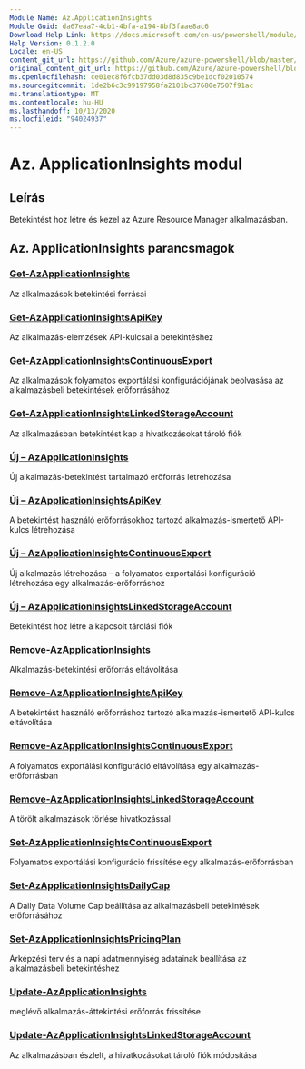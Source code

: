 ```yaml
---
Module Name: Az.ApplicationInsights
Module Guid: da67eaa7-4cb1-4bfa-a194-8bf3faae8ac6
Download Help Link: https://docs.microsoft.com/en-us/powershell/module/az.applicationinsights
Help Version: 0.1.2.0
Locale: en-US
content_git_url: https://github.com/Azure/azure-powershell/blob/master/src/ApplicationInsights/ApplicationInsights/help/Az.ApplicationInsights.md
original_content_git_url: https://github.com/Azure/azure-powershell/blob/master/src/ApplicationInsights/ApplicationInsights/help/Az.ApplicationInsights.md
ms.openlocfilehash: ce01ec8f6fcb37dd03d8d835c9be1dcf02010574
ms.sourcegitcommit: 1de2b6c3c99197958fa2101bc37680e7507f91ac
ms.translationtype: MT
ms.contentlocale: hu-HU
ms.lasthandoff: 10/13/2020
ms.locfileid: "94024937"
---
```

# Az. ApplicationInsights modul
## Leírás
Betekintést hoz létre és kezel az Azure Resource Manager alkalmazásban.

## Az. ApplicationInsights parancsmagok
### [Get-AzApplicationInsights](Get-AzApplicationInsights.md)
Az alkalmazások betekintési forrásai

### [Get-AzApplicationInsightsApiKey](Get-AzApplicationInsightsApiKey.md)
Az alkalmazás-elemzések API-kulcsai a betekintéshez

### [Get-AzApplicationInsightsContinuousExport](Get-AzApplicationInsightsContinuousExport.md)
Az alkalmazások folyamatos exportálási konfigurációjának beolvasása az alkalmazásbeli betekintések erőforrásához

### [Get-AzApplicationInsightsLinkedStorageAccount](Get-AzApplicationInsightsLinkedStorageAccount.md)
Az alkalmazásban betekintést kap a hivatkozásokat tároló fiók

### [Új – AzApplicationInsights](New-AzApplicationInsights.md)
Új alkalmazás-betekintést tartalmazó erőforrás létrehozása

### [Új – AzApplicationInsightsApiKey](New-AzApplicationInsightsApiKey.md)
A betekintést használó erőforrásokhoz tartozó alkalmazás-ismertető API-kulcs létrehozása

### [Új – AzApplicationInsightsContinuousExport](New-AzApplicationInsightsContinuousExport.md)
Új alkalmazás létrehozása – a folyamatos exportálási konfiguráció létrehozása egy alkalmazás-erőforráshoz

### [Új – AzApplicationInsightsLinkedStorageAccount](New-AzApplicationInsightsLinkedStorageAccount.md)
Betekintést hoz létre a kapcsolt tárolási fiók

### [Remove-AzApplicationInsights](Remove-AzApplicationInsights.md)
Alkalmazás-betekintési erőforrás eltávolítása

### [Remove-AzApplicationInsightsApiKey](Remove-AzApplicationInsightsApiKey.md)
A betekintést használó erőforráshoz tartozó alkalmazás-ismertető API-kulcs eltávolítása

### [Remove-AzApplicationInsightsContinuousExport](Remove-AzApplicationInsightsContinuousExport.md)
A folyamatos exportálási konfiguráció eltávolítása egy alkalmazás-erőforrásban

### [Remove-AzApplicationInsightsLinkedStorageAccount](Remove-AzApplicationInsightsLinkedStorageAccount.md)
A törölt alkalmazások törlése hivatkozással

### [Set-AzApplicationInsightsContinuousExport](Set-AzApplicationInsightsContinuousExport.md)
Folyamatos exportálási konfiguráció frissítése egy alkalmazás-erőforrásban

### [Set-AzApplicationInsightsDailyCap](Set-AzApplicationInsightsDailyCap.md)
A Daily Data Volume Cap beállítása az alkalmazásbeli betekintések erőforrásához

### [Set-AzApplicationInsightsPricingPlan](Set-AzApplicationInsightsPricingPlan.md)
Árképzési terv és a napi adatmennyiség adatainak beállítása az alkalmazásbeli betekintéshez

### [Update-AzApplicationInsights](Update-AzApplicationInsights.md)
meglévő alkalmazás-áttekintési erőforrás frissítése

### [Update-AzApplicationInsightsLinkedStorageAccount](Update-AzApplicationInsightsLinkedStorageAccount.md)
Az alkalmazásban észlelt, a hivatkozásokat tároló fiók módosítása

